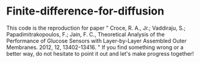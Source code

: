 # Finite-difference-for-diffusion
This code is the reproduction for paper " Croce, R. A., Jr.; Vaddiraju, S.; Papadimitrakopoulos, F.; Jain, F. C., Theoretical Analysis of the Performance of Glucose Sensors with Layer-by-Layer Assembled Outer Membranes. 2012, 12, 13402-13416. "
If you find something wrong or a better way, do not hesitate to point it out and let's make progress together!
